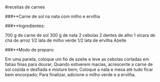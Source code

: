 #receitas de carnes

###**Carne de sol na nata com milho e ervilha

###**Ingredientes:

700 g de carne de sol
300 g de nata
2 cebolas
2 dentes de alho
1 xícara de chá de arroz
1/2 lata de milho verde
1/2 lata de ervilha
Azeite

###**Modo de preparo:

Em uma panela, coloque um fio de azeite e leve as cebolas cortadas em fatias finas para dourar;
Quando estiverem macias, acrescente a carne de sol cozida e desfiada e misture bem;
Coloque a nata e mexa até tudo ficar bem encorpado;
Para finalizar, adicione o milho verde e a ervilha.
